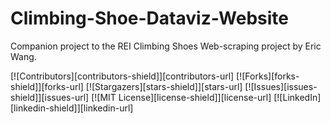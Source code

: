 # Climbing-Shoe-Dataviz-Website
 
Companion project to the REI Climbing Shoes Web-scraping project by Eric Wang.

[![Contributors][contributors-shield]][contributors-url]
[![Forks][forks-shield]][forks-url]
[![Stargazers][stars-shield]][stars-url]
[![Issues][issues-shield]][issues-url]
[![MIT License][license-shield]][license-url]
[![LinkedIn][linkedin-shield]][linkedin-url]
